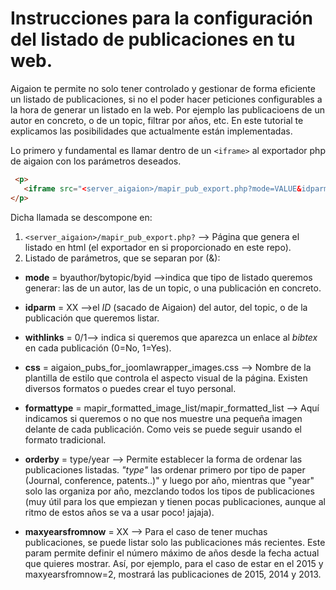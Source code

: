 # Instrucciones para la configuración del listado de publicaciones en tu web.



Aigaion te permite no solo tener controlado y gestionar de forma eficiente un listado de publicaciones, si no el poder hacer peticiones configurables a la hora de generar un listado en la web. Por ejemplo las publicacioens de un autor en concreto, o de un topic, filtrar por años, etc. En este tutorial te explicamos las posibilidades que actualmente están implementadas.

Lo primero y fundamental es llamar dentro de un `<iframe>` al exportador php de aigaion con los parámetros deseados.
```html
 <p>
   <iframe src="<server_aigaion>/mapir_pub_export.php?mode=VALUE&idparm=VALUE&withlinks=VALUE&css=VALUE&formattype=VALUE&orderby=VALUE&maxyearsfromnow=VALUE" width="100%" height="1900" ></iframe>
</p>
```

Dicha llamada se descompone en:

1. `<server_aigaion>/mapir_pub_export.php?` --> Página que genera el listado en html (el exportador en si proporcionado en este repo).
2. Listado de parámetros, que se separan por (&):

* **mode** = byauthor/bytopic/byid	-->indica que tipo de listado queremos generar: las de un autor, las de un topic, o una publicación en concreto.

* **idparm** = XX -->el *ID* (sacado de Aigaion) del autor, del topic, o de la publicación que queremos listar.

* **withlinks** = 0/1--> indica si queremos que aparezca un enlace al *bibtex* en cada publicación (0=No, 1=Yes).

* **css** = aigaion_pubs_for_joomlawrapper_images.css --> Nombre de la plantilla de estilo que controla el aspecto visual de la página. Existen diversos formatos o puedes crear el tuyo personal.

* **formattype** = mapir_formatted_image_list/mapir_formatted_list --> Aquí indicamos si queremos o no que nos  muestre una pequeña imagen delante de cada publicación. Como veis se puede seguir usando el formato tradicional.

* **orderby** = type/year --> Permite establecer la forma de ordenar las  publicaciones listadas. *"type"* las ordenar primero por tipo de paper (Journal, conference, patents..)" y luego por año, mientras que "year" solo las organiza por año, mezclando todos los tipos de  publicaciones (muy útil para los que empiezan y tienen pocas publicaciones, aunque al ritmo de estos años se va a usar poco! jajaja).

* **maxyearsfromnow** = XX  --> Para el caso de tener muchas publicaciones, se puede listar solo las publicaciones más recientes. Este param permite definir el número máximo de años desde la fecha actual que quieres mostrar. Así, por ejemplo, para el caso de estar en el 2015 y maxyearsfromnow=2, mostrará las publicaciones de 2015, 2014 y 2013.
